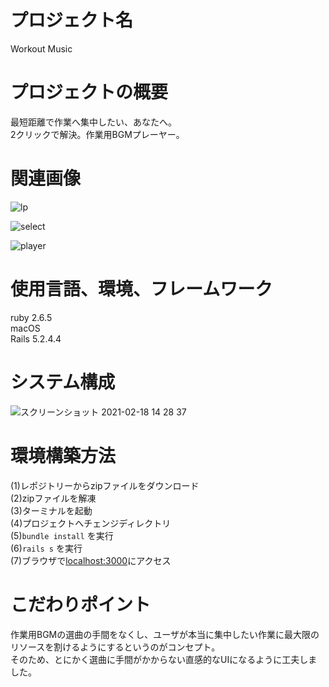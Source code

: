 # プロジェクト名
Workout Music

# プロジェクトの概要
最短距離で作業へ集中したい、あなたへ。  
2クリックで解決。作業用BGMプレーヤー。

# 関連画像
![lp](https://repo.fenrir-inc.com/intern20w/xmasatox112230x/uploads/99eb76bdfea35e290e6942469706243a/%E3%82%B9%E3%82%AF%E3%83%AA%E3%83%BC%E3%83%B3%E3%82%B7%E3%83%A7%E3%83%83%E3%83%88_2021-02-18_13.45.34.png)


![select](https://repo.fenrir-inc.com/intern20w/xmasatox112230x/uploads/77b8e7c1092e5d37dff2e895222e593f/%E3%82%B9%E3%82%AF%E3%83%AA%E3%83%BC%E3%83%B3%E3%82%B7%E3%83%A7%E3%83%83%E3%83%88_2021-02-18_13.45.55.png)


![player](https://repo.fenrir-inc.com/intern20w/xmasatox112230x/uploads/4cf6c914b189cbfa346a6673530178ed/%E3%82%B9%E3%82%AF%E3%83%AA%E3%83%BC%E3%83%B3%E3%82%B7%E3%83%A7%E3%83%83%E3%83%88_2021-02-18_13.46.27.png)

# 使用言語、環境、フレームワーク
ruby 2.6.5  
macOS  
Rails 5.2.4.4  

# システム構成
![スクリーンショット 2021-02-18 14 28 37](https://user-images.githubusercontent.com/68135180/109419123-3cea0580-7a0f-11eb-8a65-284203dece5d.png)

# 環境構築方法
(1)レポジトリーからzipファイルをダウンロード  
(2)zipファイルを解凍  
(3)ターミナルを起動  
(4)プロジェクトへチェンジディレクトリ  
(5)` bundle install ` を実行  
(6)` rails s ` を実行  
(7)ブラウザで[localhost:3000](localhost:3000)にアクセス  

# こだわりポイント
作業用BGMの選曲の手間をなくし、ユーザが本当に集中したい作業に最大限のリソースを割けるようにするというのがコンセプト。  
そのため、とにかく選曲に手間がかからない直感的なUIになるように工夫しました。
